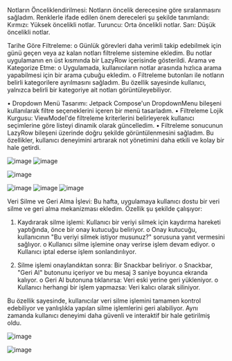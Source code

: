 Notların Önceliklendirilmesi:
Notların öncelik derecesine göre sıralanmasını sağladım. Renklerle ifade edilen önem dereceleri şu şekilde tanımlandı:
Kırmızı: Yüksek öncelikli notlar.
Turuncu: Orta öncelikli notlar.
Sarı: Düşük öncelikli notlar.

Tarihe Göre Filtreleme:
o	Günlük görevleri daha verimli takip edebilmek için günü geçen veya az kalan notları filtreleme sistemine ekledim. Bu notlar uygulamanın en üst kısmında bir LazyRow içerisinde gösterildi.
Arama ve Kategorize Etme:
o	Uygulamada, kullanıcıların notlar arasında hızlıca arama yapabilmesi için bir arama çubuğu ekledim.
o	Filtreleme butonları ile notların belirli kategorilere ayrılmasını sağladım. Bu özellik sayesinde kullanıcı, yalnızca belirli bir kategoriye ait notları görüntüleyebiliyor.

•	Dropdown Menü Tasarımı: Jetpack Compose'un DropdownMenu bileşeni kullanılarak filtre seçeneklerini içeren bir menü tasarladım.
•	Filtreleme Lojik Kurgusu: ViewModel'de filtreleme kriterlerini belirleyerek kullanıcı seçimlerine göre listeyi dinamik olarak güncelledim.
•	Filtreleme sonucunun LazyRow bileşeni üzerinde doğru şekilde görüntülenmesini sağladım. Bu özellikler, kullanıcı deneyimini artırarak not yönetimini daha etkili ve kolay bir hale getirdi.  


![image](https://github.com/user-attachments/assets/16326f40-9657-4f00-ac53-add73fa2f9e1)
![image](https://github.com/user-attachments/assets/53152a68-a917-46e0-901c-449c36b4e7be)

![image](https://github.com/user-attachments/assets/9a133d8c-19a5-4b77-b7f6-7d8d4f6a8199)

![image](https://github.com/user-attachments/assets/488a6efc-d901-410d-bf41-98fc82770035)
![image](https://github.com/user-attachments/assets/aeb56702-7b19-40cf-905c-325b89007951)
![image](https://github.com/user-attachments/assets/e7c24bb1-3c68-4a77-ad27-0188ca0a6f4b)

Veri Silme ve Geri Alma İşlevi: Bu hafta, uygulamaya kullanıcı dostu bir veri silme ve geri alma mekanizması ekledim. Özellik şu şekilde çalışıyor:
1.	Kaydırarak silme işlemi: Kullanıcı bir veriyi silmek için kaydırma hareketi yaptığında, önce bir onay kutucuğu beliriyor.
o	Onay kutucuğu, kullanıcının "Bu veriyi silmek istiyor musunuz?" sorusuna yanıt vermesini sağlıyor.
o	Kullanıcı silme işlemine onay verirse işlem devam ediyor.
o	Kullanıcı iptal ederse işlem sonlandırılıyor.


2.	Silme işlemi onaylandıktan sonra: Bir Snackbar beliriyor.
o	Snackbar, "Geri Al" butonunu içeriyor ve bu mesaj 3 saniye boyunca ekranda kalıyor.
o	Geri Al butonuna tıklanırsa: Veri eski yerine geri yükleniyor.
o	Kullanıcı herhangi bir işlem yapmazsa: Veri kalıcı olarak siliniyor.

Bu özellik sayesinde, kullanıcılar veri silme işlemini tamamen kontrol edebiliyor ve yanlışlıkla yapılan silme işlemlerini geri alabiliyor. Aynı zamanda kullanıcı deneyimi daha güvenli ve interaktif bir hale getirilmiş oldu.

![image](https://github.com/user-attachments/assets/ee4bba26-338e-4a06-ae0e-3e7e6ca113c0)

![image](https://github.com/user-attachments/assets/8cb870d2-453f-4741-becb-e4306a60309b)


